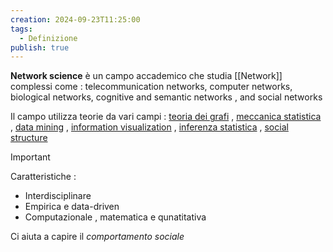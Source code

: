 ```yaml
---
creation: 2024-09-23T11:25:00
tags:
  - Definizione
publish: true
---
```

**Network science** è un campo accademico che studia [[Network]] complessi come : telecommunication networks, computer networks, biological networks, cognitive and semantic networks , and social networks

Il campo utilizza teorie da vari campi : [teoria dei grafi](https://en.wikipedia.org/wiki/graph_theory) , [meccanica statistica](https://en.wikipedia.org/wiki/Statistical_mechanics) , [data mining](https://en.wikipedia.org/wiki/Data_mining) , [information visualization](https://en.wikipedia.org/wiki/Data_and_information_visualization) , [inferenza statistica](https://en.wikipedia.org/wiki/Statistical_inference) , [social structure](https://en.wikipedia.org/wiki/Social_structure)

>[!important] 
>Caratteristiche : 
>+ Interdisciplinare
>+ Empirica e data-driven
>+ Computazionale , matematica e qunatitativa

Ci aiuta a capire il *comportamento sociale*